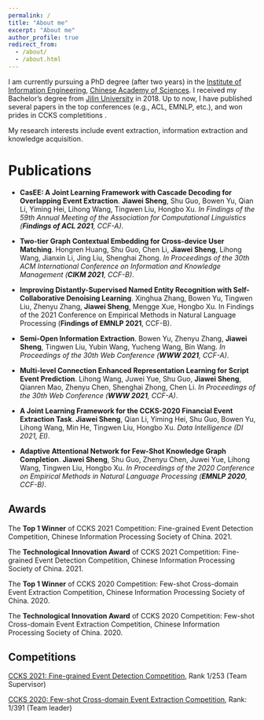 ```yaml
---
permalink: /
title: "About me"
excerpt: "About me"
author_profile: true
redirect_from: 
  - /about/
  - /about.html
---
```


I am currently pursuing a PhD degree (after two years) in the [Institute of Information Engineering](http://www.iie.ac.cn/), [Chinese Academy of Sciences](https://www.ucas.ac.cn/). I received my Bachelor’s degree from [Jilin University](https://www.jlu.edu.cn/) in 2018.  Up to now, I have published several papers in the top conferences (e.g., ACL, EMNLP, etc.), and won prides in CCKS completitions . 

My research interests include event extraction, information extraction and knowledge acquisition.


# Publications

- **CasEE: A Joint Learning Framework with Cascade Decoding for Overlapping Event Extraction**.
  **Jiawei Sheng**, Shu Guo, Bowen Yu, Qian Li, Yiming Hei, Lihong Wang, Tingwen Liu, Hongbo Xu. *In Findings of the 59th Annual Meeting of the Association for Computational Linguistics (**Findings of ACL 2021**, CCF-A)*.

- **Two-tier Graph Contextual Embedding for Cross-device User Matching**.
  Hongren Huang, Shu Guo, Chen Li, **Jiawei Sheng**, Lihong Wang, Jianxin Li, Jing Liu, Shenghai Zhong. *In Proceedings of the 30th ACM International Conference on Information and Knowledge Management (**CIKM 2021**, CCF-B)*.

- **Improving Distantly-Supervised Named Entity Recognition with Self-Collaborative Denoising Learning**.
  Xinghua Zhang, Bowen Yu, Tingwen Liu, Zhenyu Zhang, **Jiawei Sheng**, Mengge Xue, Hongbo Xu. In Findings of the 2021 Conference on Empirical Methods in Natural Language Processing (**Findings of EMNLP 2021**, CCF-B). 

- **Semi-Open Information Extraction**.
  Bowen Yu, Zhenyu Zhang, **Jiawei Sheng**, Tingwen Liu, Yubin Wang, Yucheng Wang, Bin Wang. *In Proceedings of  the 30th Web Conference (**WWW 2021**, CCF-A)*.

- **Multi-level Connection Enhanced Representation Learning for Script Event Prediction**.
  Lihong Wang, Juwei Yue, Shu Guo, **Jiawei Sheng**, Qianren Mao, Zhenyu Chen, Shenghai Zhong, Chen Li. *In Proceedings of  the 30th Web Conference (**WWW 2021**, CCF-A)*.

- **A Joint Learning Framework for the CCKS-2020 Financial Event Extraction Task**.
  **Jiawei Sheng**, Qian Li, Yiming Hei, Shu Guo, Bowen Yu, Lihong Wang, Min He, Tingwen Liu, Hongbo Xu.  *Data Intelligence (DI 2021, EI)*.

- **Adaptive Attentional Network for Few-Shot Knowledge Graph Completion**.
  **Jiawei Sheng**, Shu Guo, Zhenyu Chen, Juwei Yue, Lihong Wang, Tingwen Liu, Hongbo Xu. *In Proceedings of the 2020 Conference on Empirical Methods in Natural Language Processing (**EMNLP 2020**, CCF-B)*.




## Awards

The **Top 1 Winner** of CCKS 2021 Competition: Fine-grained Event Detection Competition, Chinese Information Processing Society of China. 2021.

The **Technological Innovation Award** of CCKS 2021 Competition: Fine-grained Event Detection Competition, Chinese Information Processing Society of China. 2021.

The **Top 1 Winner** of CCKS 2020 Competition: Few-shot Cross-domain Event Extraction Competition, Chinese Information Processing Society of China. 2020.

The **Technological Innovation Award** of CCKS 2020 Competition: Few-shot Cross-domain Event Extraction Competition, Chinese Information Processing Society of China. 2020.


## Competitions

[CCKS 2021: Fine-grained Event Detection Competition](http://sigkg.cn/ccks2021/), Rank 1/253 (Team Supervisor)

[CCKS 2020: Few-shot Cross-domain Event Extraction Competition](http://sigkg.cn/ccks2020/?page_id=69#task4), Rank: 1/391 (Team leader)

